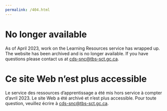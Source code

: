 ```yaml
---
permalink: /404.html
---
```

# No longer available


As of April 2023, work on the Learning Resources service has wrapped up. The website has been archived and is no longer available.
If you have questions please contact us at <a href="mailto:cds-snc@tbs-sct.gc.ca">cds-snc@tbs-sct.gc.ca</a>.

# Ce site Web n’est plus accessible
Le service des ressources d’apprentissage a été mis hors service à compter d’avril 2023. Le site Web a été archivé et n’est plus accessible.
Pour toute question, veuillez écrire à <a href="mailto:cds-snc@tbs-sct.gc.ca">cds-snc@tbs-sct.gc.ca</a>.

<style>
  .footer {
    display: none;
  }
</style>